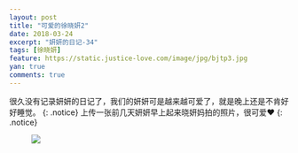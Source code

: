```yaml
---
layout: post
title: "可爱的徐晓妍2"
date: 2018-03-24
excerpt: "妍妍的日记-34"
tags: [徐晓妍]
feature: https://static.justice-love.com/image/jpg/bjtp3.jpg
yan: true
comments: true
---
```

很久没有记录妍妍的日记了，我们的妍妍可是越来越可爱了，就是晚上还是不肯好好睡觉。
{: .notice}
上传一张前几天妍妍早上起来晓妍妈拍的照片，很可爱❤️
{: .notice}
<figure>
    <img src="{{ site.staticUrl }}/yanyan/image/wakeup.jpg?imageMogr2/auto-orient" />
</figure>

